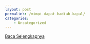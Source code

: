 ```yaml
---
layout: post
permalink: /mimpi-dapat-hadiah-kapal/
categories:
    - Uncategorized
---
```


[Baca Selengkapnya](/10)